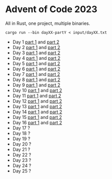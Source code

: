 # Advent of Code 2023

All in Rust, one project, multiple binaries.

```
cargo run --bin dayXX-partY < input/dayXX.txt
```

* Day 1 [part 1](./src/bin/day01-part1.rs) and [part 2](./src/bin/day01-part2.rs)
* Day 2 [part 1](./src/bin/day02-part1.rs) and [part 2](./src/bin/day02-part2.rs)
* Day 3 [part 1](./src/bin/day03-part1.rs) and [part 2](./src/bin/day03-part2.rs)
* Day 4 [part 1](./src/bin/day04-part1.rs) and [part 2](./src/bin/day04-part2.rs)
* Day 5 [part 1](./src/bin/day05-part1.rs) and [part 2](./src/bin/day05-part2.rs)
* Day 6 [part 1](./src/bin/day06-part1.rs) and [part 2](./src/bin/day06-part2.rs)
* Day 7 [part 1](./src/bin/day07-part1.rs) and [part 2](./src/bin/day07-part2.rs)
* Day 8 [part 1](./src/bin/day08-part1.rs) and [part 2](./src/bin/day08-part2.rs)
* Day 9 [part 1](./src/bin/day09-part1.rs) and [part 2](./src/bin/day09-part2.rs)
* Day 10 [part 1](./src/bin/day10-part1.rs) and [part 2](./src/bin/day10-part2.rs)
* Day 11 [part 1](./src/bin/day11-part1.rs) and [part 2](./src/bin/day11-part2.rs)
* Day 12 [part 1](./src/bin/day12-part1.rs) and [part 2](./src/bin/day12-part2.rs)
* Day 13 [part 1](./src/bin/day13-part1.rs) and [part 2](./src/bin/day13-part2.rs)
* Day 14 [part 1](./src/bin/day14-part1.rs) and [part 2](./src/bin/day14-part2.rs)
* Day 15 [part 1](./src/bin/day15-part1.rs) and [part 2](./src/bin/day15-part2.rs)
* Day 16 [part 1](./src/bin/day16-part1.rs) and [part 2](./src/bin/day16-part2.rs)
* Day 17 ?
* Day 18 ?
* Day 19 ?
* Day 20 ?
* Day 21 ?
* Day 22 ?
* Day 23 ?
* Day 24 ?
* Day 25 ?
